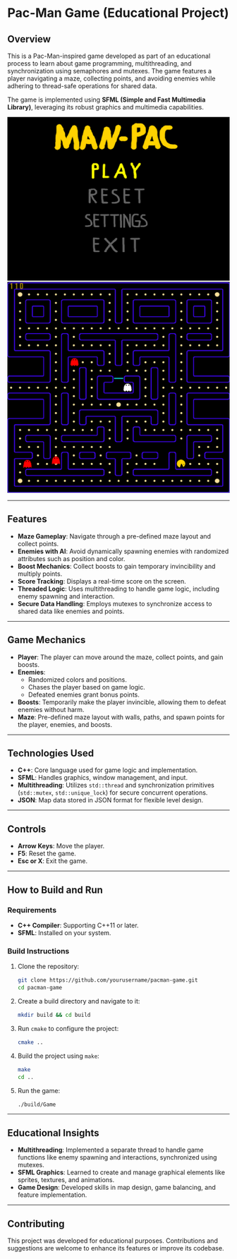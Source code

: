 # Pac-Man Game (Educational Project)

## Overview
This is a Pac-Man-inspired game developed as part of an educational process to learn about game programming, multithreading, and synchronization using semaphores and mutexes. The game features a player navigating a maze, collecting points, and avoiding enemies while adhering to thread-safe operations for shared data.

The game is implemented using **SFML (Simple and Fast Multimedia Library)**, leveraging its robust graphics and multimedia capabilities.

![Maan-Pac Main Menu](docs/image.png)
![Man-Pac Game Menu](docs/game.png)

---

## Features
- **Maze Gameplay**: Navigate through a pre-defined maze layout and collect points.
- **Enemies with AI**: Avoid dynamically spawning enemies with randomized attributes such as position and color.
- **Boost Mechanics**: Collect boosts to gain temporary invincibility and multiply points.
- **Score Tracking**: Displays a real-time score on the screen.
- **Threaded Logic**: Uses multithreading to handle game logic, including enemy spawning and interaction.
- **Secure Data Handling**: Employs mutexes to synchronize access to shared data like enemies and points.

---

## Game Mechanics
- **Player**: The player can move around the maze, collect points, and gain boosts.
- **Enemies**:
  - Randomized colors and positions.
  - Chases the player based on game logic.
  - Defeated enemies grant bonus points.
- **Boosts**: Temporarily make the player invincible, allowing them to defeat enemies without harm.
- **Maze**: Pre-defined maze layout with walls, paths, and spawn points for the player, enemies, and boosts.

---

## Technologies Used
- **C++**: Core language used for game logic and implementation.
- **SFML**: Handles graphics, window management, and input.
- **Multithreading**: Utilizes `std::thread` and synchronization primitives (`std::mutex`, `std::unique_lock`) for secure concurrent operations.
- **JSON**: Map data stored in JSON format for flexible level design.

---

## Controls
- **Arrow Keys**: Move the player.
- **F5**: Reset the game.
- **Esc or X**: Exit the game.

---

## How to Build and Run
### Requirements
- **C++ Compiler**: Supporting C++11 or later.
- **SFML**: Installed on your system.

### Build Instructions
1. Clone the repository:
   ```bash
   git clone https://github.com/yourusername/pacman-game.git
   cd pacman-game
   ```
2. Create a build directory and navigate to it:
   ```bash
   mkdir build && cd build
   ```
3. Run `cmake` to configure the project:
   ```bash
   cmake ..
   ```
4. Build the project using `make`:
   ```bash
   make
   cd ..
   ```
5. Run the game:
   ```bash
   ./build/Game
   ```

---

## Educational Insights
- **Multithreading**: Implemented a separate thread to handle game functions like enemy spawning and interactions, synchronized using mutexes.
- **SFML Graphics**: Learned to create and manage graphical elements like sprites, textures, and animations.
- **Game Design**: Developed skills in map design, game balancing, and feature implementation.

---

## Contributing
This project was developed for educational purposes. Contributions and suggestions are welcome to enhance its features or improve its codebase.


